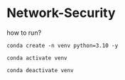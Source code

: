 # Network-Security

how to run?

```
conda create -n venv python=3.10 -y
```

```
conda activate venv
```

```
conda deactivate venv
```
